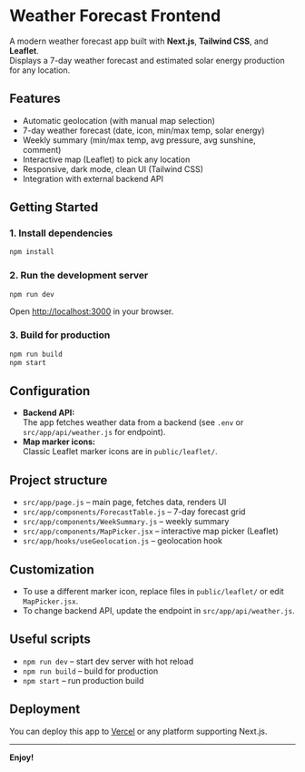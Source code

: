# Weather Forecast Frontend

A modern weather forecast app built with **Next.js**, **Tailwind CSS**, and **Leaflet**.  
Displays a 7-day weather forecast and estimated solar energy production for any location.

## Features

- Automatic geolocation (with manual map selection)
- 7-day weather forecast (date, icon, min/max temp, solar energy)
- Weekly summary (min/max temp, avg pressure, avg sunshine, comment)
- Interactive map (Leaflet) to pick any location
- Responsive, dark mode, clean UI (Tailwind CSS)
- Integration with external backend API

## Getting Started

### 1. Install dependencies

```bash
npm install
```

### 2. Run the development server

```bash
npm run dev
```

Open [http://localhost:3000](http://localhost:3000) in your browser.

### 3. Build for production

```bash
npm run build
npm start
```

## Configuration

- **Backend API:**  
  The app fetches weather data from a backend (see `.env` or `src/app/api/weather.js` for endpoint).
- **Map marker icons:**  
  Classic Leaflet marker icons are in `public/leaflet/`.

## Project structure

- `src/app/page.js` – main page, fetches data, renders UI
- `src/app/components/ForecastTable.js` – 7-day forecast grid
- `src/app/components/WeekSummary.js` – weekly summary
- `src/app/components/MapPicker.jsx` – interactive map picker (Leaflet)
- `src/app/hooks/useGeolocation.js` – geolocation hook

## Customization

- To use a different marker icon, replace files in `public/leaflet/` or edit `MapPicker.jsx`.
- To change backend API, update the endpoint in `src/app/api/weather.js`.

## Useful scripts

- `npm run dev` – start dev server with hot reload
- `npm run build` – build for production
- `npm start` – run production build

## Deployment

You can deploy this app to [Vercel](https://vercel.com/) or any platform supporting Next.js.

---

**Enjoy!**
